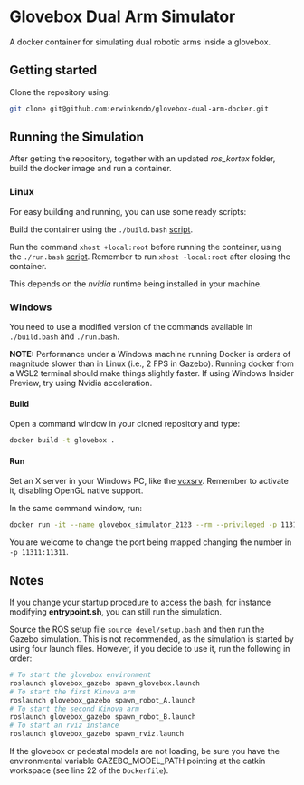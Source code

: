 
# Glovebox Dual Arm Simulator

A docker container for simulating dual robotic arms inside a glovebox.

## Getting started

Clone the repository using:

```bash
git clone git@github.com:erwinkendo/glovebox-dual-arm-docker.git
```

## Running the Simulation

After getting the repository, together with an updated _ros_kortex_ folder, build the docker image and run a container.

### Linux

For easy building and running, you can use some ready scripts:

Build the container using the `./build.bash` [script](./build.bash).

Run the command `xhost +local:root` before running the container, using the `./run.bash` [script](./run.bash). Remember to run `xhost -local:root` after closing the container.

This depends on the _nvidia_ runtime being installed in your machine.

### Windows

You need to use a modified version of the commands available in `./build.bash` and  `./run.bash`.

**NOTE:** Performance under a Windows machine running Docker is orders of magnitude slower than in Linux (i.e., 2 FPS in Gazebo). Running docker from a WSL2 terminal should make things slightly faster.
If using Windows Insider Preview, try using Nvidia acceleration.

#### Build

Open a command window in your cloned repository and type:

```bash
docker build -t glovebox .
```

#### Run

Set an X server in your Windows PC, like the
[vcxsrv](https://sourceforge.net/projects/vcxsrv/). Remember to activate it, disabling OpenGL native support.

In the same command window, run:

```bash
docker run -it --name glovebox_simulator_2123 --rm --privileged -p 11311:11311 -e DISPLAY=host.docker.internal:0.0 -e QT_X11_NO_MITSHM=1 -e LIBGL_ALWAYS_INDIRECT=0 glovebox
```

You are welcome to change the port being mapped changing the number in `-p 11311:11311`.

## Notes

If you change your startup procedure to access the bash, for instance modifying **entrypoint.sh**, you can still run the simulation.

Source the ROS setup file `source devel/setup.bash` and then run the Gazebo simulation. This is not recommended, as the simulation is started by using four launch files. However, if you decide to use it, run the following in order:

```bash
# To start the glovebox environment
roslaunch glovebox_gazebo spawn_glovebox.launch
# To start the first Kinova arm
roslaunch glovebox_gazebo spawn_robot_A.launch
# To start the second Kinova arm
roslaunch glovebox_gazebo spawn_robot_B.launch
# To start an rviz instance
roslaunch glovebox_gazebo spawn_rviz.launch
```

If the glovebox or pedestal models are not loading, be sure you have the environmental variable GAZEBO_MODEL_PATH pointing at the catkin workspace (see line 22 of the `Dockerfile`).

